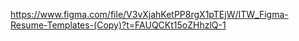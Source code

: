 https://www.figma.com/file/V3vXjahKetPP8rgX1pTEjW/ITW_Figma-Resume-Templates-(Copy)?t=FAUQCKt15oZHhzlQ-1
